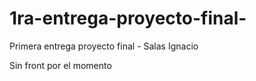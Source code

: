 # 1ra-entrega-proyecto-final-
Primera entrega proyecto final - Salas Ignacio

Sin front por el momento
